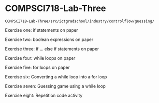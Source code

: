# COMPSCI718-Lab-Three

``COMPSCI718-Lab-Three/src/ictgradschool/industry/controlflow/guessing/``

Exercise one: if statements on paper

Exercise two: boolean expressions on paper

Exercise three: if … else if statements on paper

Exercise four: while loops on paper

Exercise five: for loops on paper

Exercise six: Converting a while loop into a for loop

Exercise seven: Guessing game using a while loop

Exercise eight: Repetition code activity
